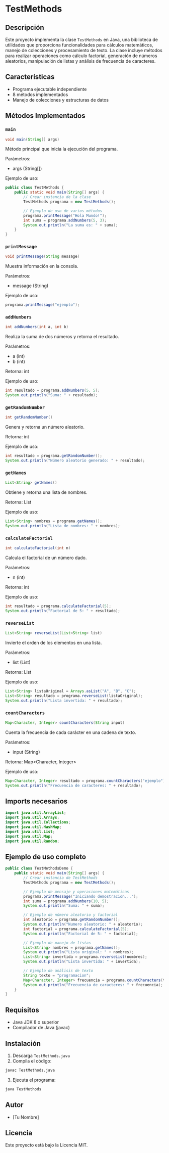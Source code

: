 # TestMethods

## Descripción
Este proyecto implementa la clase `TestMethods` en Java, una biblioteca de utilidades que
proporciona funcionalidades para cálculos matemáticos, manejo de colecciones y procesamiento de texto.
La clase incluye métodos para realizar operaciones como cálculo factorial, generación de números aleatorios,
manipulación de listas y análisis de frecuencia de caracteres.

## Características
- Programa ejecutable independiente
- 8 métodos implementados
- Manejo de colecciones y estructuras de datos

## Métodos Implementados
### `main`
```java
void main(String[] args)
```
Método principal que inicia la ejecución del programa.

Parámetros:
- args (String[])

Ejemplo de uso:
```java
public class TestMethods {
    public static void main(String[] args) {
        // Crear instancia de la clase
        TestMethods programa = new TestMethods();

        // Ejemplo de uso de varios métodos
        programa.printMessage("Hola Mundo!");
        int suma = programa.addNumbers(5, 3);
        System.out.println("La suma es: " + suma);
    }
}
```

### `printMessage`
```java
void printMessage(String message)
```
Muestra información en la consola.

Parámetros:
- message (String)

Ejemplo de uso:
```java
programa.printMessage("ejemplo");
```

### `addNumbers`
```java
int addNumbers(int a, int b)
```
Realiza la suma de dos números y retorna el resultado.

Parámetros:
- a (int)
- b (int)

Retorna: int

Ejemplo de uso:
```java
int resultado = programa.addNumbers(5, 5);
System.out.println("Suma: " + resultado);
```

### `getRandomNumber`
```java
int getRandomNumber()
```
Genera y retorna un número aleatorio.

Retorna: int

Ejemplo de uso:
```java
int resultado = programa.getRandomNumber();
System.out.println("Número aleatorio generado: " + resultado);
```

### `getNames`
```java
List<String> getNames()
```
Obtiene y retorna una lista de nombres.

Retorna: List<String>

Ejemplo de uso:
```java
List<String> nombres = programa.getNames();
System.out.println("Lista de nombres: " + nombres);
```

### `calculateFactorial`
```java
int calculateFactorial(int n)
```
Calcula el factorial de un número dado.

Parámetros:
- n (int)

Retorna: int

Ejemplo de uso:
```java
int resultado = programa.calculateFactorial(5);
System.out.println("Factorial de 5: " + resultado);
```

### `reverseList`
```java
List<String> reverseList(List<String> list)
```
Invierte el orden de los elementos en una lista.

Parámetros:
- list (List<String>)

Retorna: List<String>

Ejemplo de uso:
```java
List<String> listaOriginal = Arrays.asList("A", "B", "C");
List<String> resultado = programa.reverseList(listaOriginal);
System.out.println("Lista invertida: " + resultado);
```

### `countCharacters`
```java
Map<Character, Integer> countCharacters(String input)
```
Cuenta la frecuencia de cada carácter en una cadena de texto.

Parámetros:
- input (String)

Retorna: Map<Character, Integer>

Ejemplo de uso:
```java
Map<Character, Integer> resultado = programa.countCharacters("ejemplo");
System.out.println("Frecuencia de caracteres: " + resultado);
```

## Imports necesarios
```java
import java.util.ArrayList;
import java.util.Arrays;
import java.util.Collections;
import java.util.HashMap;
import java.util.List;
import java.util.Map;
import java.util.Random;
```

## Ejemplo de uso completo
```java
public class TestMethodsDemo {
    public static void main(String[] args) {
        // Crear instancia de TestMethods
        TestMethods programa = new TestMethods();

        // Ejemplo de mensaje y operaciones matemáticas
        programa.printMessage("Iniciando demostracion...");
        int suma = programa.addNumbers(10, 5);
        System.out.println("Suma: " + suma);

        // Ejemplo de número aleatorio y factorial
        int aleatorio = programa.getRandomNumber();
        System.out.println("Numero aleatorio: " + aleatorio);
        int factorial = programa.calculateFactorial(5);
        System.out.println("Factorial de 5: " + factorial);

        // Ejemplo de manejo de listas
        List<String> nombres = programa.getNames();
        System.out.println("Lista original: " + nombres);
        List<String> invertida = programa.reverseList(nombres);
        System.out.println("Lista invertida: " + invertida);

        // Ejemplo de análisis de texto
        String texto = "programacion";
        Map<Character, Integer> frecuencia = programa.countCharacters(texto);
        System.out.println("Frecuencia de caracteres: " + frecuencia);
    }
}
```

## Requisitos
- Java JDK 8 o superior
- Compilador de Java (javac)

## Instalación
1. Descarga `TestMethods.java`
2. Compila el código:
```bash
javac TestMethods.java
```
3. Ejecuta el programa:
```bash
java TestMethods
```

## Autor
- [Tu Nombre]

## Licencia
Este proyecto está bajo la Licencia MIT.
